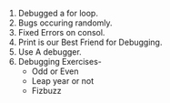 1. Debugged a for loop.
2. Bugs occuring randomly.
3. Fixed Errors on consol.
4. Print is our Best Friend for Debugging.
5. Use A debugger.
6. Debugging Exercises-
    - Odd or Even
    - Leap year or not
    - Fizbuzz